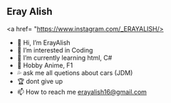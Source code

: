 </head>
<body>
  
## Eray Alish

  <a href= "https://www.instagram.com/_ERAYALISH/>
     <ion-icon name="logo-instagram"></ion-icon>
   </a>
   
- 👋  Hi, I’m ErayAlish
- 👀  I’m interested in Coding
- 🌱  I’m currently learning html, C#
- 💯  Hobby Anime, F1
- 💦  ask me all quetions about cars (JDM)
- 🏆  dont give up
- 📫  How to reach me erayalish16@gmail.com


<!---
ErayAlish/ErayAlish is a ✨ special ✨ repository because its `README.md` (this file) appears on your GitHub profile.
You can click the Preview link to take a look at your changes.
--->
</head> 
</html>
